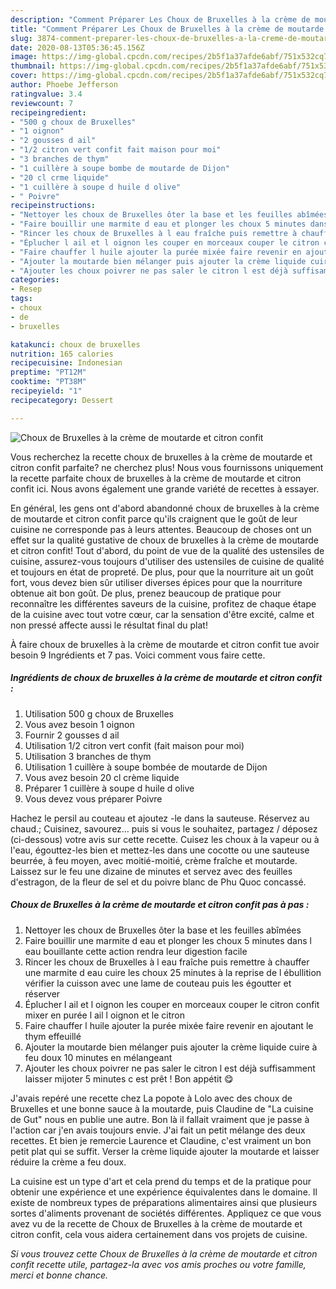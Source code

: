 ```yaml
---
description: "Comment Préparer Les Choux de Bruxelles à la crème de moutarde et citron confit"
title: "Comment Préparer Les Choux de Bruxelles à la crème de moutarde et citron confit"
slug: 3874-comment-preparer-les-choux-de-bruxelles-a-la-creme-de-moutarde-et-citron-confit
date: 2020-08-13T05:36:45.156Z
image: https://img-global.cpcdn.com/recipes/2b5f1a37afde6abf/751x532cq70/choux-de-bruxelles-a-la-creme-de-moutarde-et-citron-confit-photo-principale-de-la-recette.jpg
thumbnail: https://img-global.cpcdn.com/recipes/2b5f1a37afde6abf/751x532cq70/choux-de-bruxelles-a-la-creme-de-moutarde-et-citron-confit-photo-principale-de-la-recette.jpg
cover: https://img-global.cpcdn.com/recipes/2b5f1a37afde6abf/751x532cq70/choux-de-bruxelles-a-la-creme-de-moutarde-et-citron-confit-photo-principale-de-la-recette.jpg
author: Phoebe Jefferson
ratingvalue: 3.4
reviewcount: 7
recipeingredient:
- "500 g choux de Bruxelles"
- "1 oignon"
- "2 gousses d ail"
- "1/2 citron vert confit fait maison pour moi"
- "3 branches de thym"
- "1 cuillère à soupe bombe de moutarde de Dijon"
- "20 cl crme liquide"
- "1 cuillère à soupe d huile d olive"
- " Poivre"
recipeinstructions:
- "Nettoyer les choux de Bruxelles ôter la base et les feuilles abîmées"
- "Faire bouillir une marmite d eau et plonger les choux 5 minutes dans l eau bouillante cette action rendra leur digestion facile"
- "Rincer les choux de Bruxelles à l eau fraîche puis remettre à chauffer une marmite d eau cuire les choux 25 minutes à la reprise de l ébullition vérifier la cuisson avec une lame de couteau puis les égoutter et réserver"
- "Éplucher l ail et l oignon les couper en morceaux couper le citron confit mixer en purée l ail l oignon et le citron"
- "Faire chauffer l huile ajouter la purée mixée faire revenir en ajoutant le thym effeuillé"
- "Ajouter la moutarde bien mélanger puis ajouter la crème liquide cuire à feu doux 10 minutes en mélangeant"
- "Ajouter les choux poivrer ne pas saler le citron l est déjà suffisamment laisser mijoter 5 minutes c est prêt ! Bon appétit 😋"
categories:
- Resep
tags:
- choux
- de
- bruxelles

katakunci: choux de bruxelles 
nutrition: 165 calories
recipecuisine: Indonesian
preptime: "PT12M"
cooktime: "PT38M"
recipeyield: "1"
recipecategory: Dessert

---
```



![Choux de Bruxelles à la crème de moutarde et citron confit](https://img-global.cpcdn.com/recipes/2b5f1a37afde6abf/751x532cq70/choux-de-bruxelles-a-la-creme-de-moutarde-et-citron-confit-photo-principale-de-la-recette.jpg)

Vous recherchez la recette choux de bruxelles à la crème de moutarde et citron confit parfaite? ne cherchez plus! Nous vous fournissons uniquement la recette parfaite choux de bruxelles à la crème de moutarde et citron confit ici. Nous avons également une grande variété de recettes à essayer.

En général, les gens ont d'abord abandonné choux de bruxelles à la crème de moutarde et citron confit parce qu'ils craignent que le goût de leur cuisine ne corresponde pas à leurs attentes. Beaucoup de choses ont un effet sur la qualité gustative de choux de bruxelles à la crème de moutarde et citron confit! Tout d'abord, du point de vue de la qualité des ustensiles de cuisine, assurez-vous toujours d'utiliser des ustensiles de cuisine de qualité et toujours en état de propreté. De plus, pour que la nourriture ait un goût fort, vous devez bien sûr utiliser diverses épices pour que la nourriture obtenue ait bon goût. De plus, prenez beaucoup de pratique pour reconnaître les différentes saveurs de la cuisine, profitez de chaque étape de la cuisine avec tout votre cœur, car la sensation d'être excité, calme et non pressé affecte aussi le résultat final du plat!

<!--inarticleads1-->

À faire choux de bruxelles à la crème de moutarde et citron confit tue avoir besoin 9 Ingrédients et 7 pas. Voici comment vous faire cette.

##### Ingrédients de choux de bruxelles à la crème de moutarde et citron confit :

1. Utilisation 500 g choux de Bruxelles
1. Vous avez besoin 1 oignon
1. Fournir 2 gousses d ail
1. Utilisation 1/2 citron vert confit (fait maison pour moi)
1. Utilisation 3 branches de thym
1. Utilisation 1 cuillère à soupe bombée de moutarde de Dijon
1. Vous avez besoin 20 cl crème liquide
1. Préparer 1 cuillère à soupe d huile d olive
1. Vous devez vous préparer  Poivre


Hachez le persil au couteau et ajoutez -le dans la sauteuse. Réservez au chaud.; Cuisinez, savourez… puis si vous le souhaitez, partagez / déposez (ci-dessous) votre avis sur cette recette. Cuisez les choux à la vapeur ou à l&#39;eau, égouttez-les bien et mettez-les dans une cocotte ou une sauteuse beurrée, à feu moyen, avec moitié-moitié, crème fraîche et moutarde. Laissez sur le feu une dizaine de minutes et servez avec des feuilles d&#39;estragon, de la fleur de sel et du poivre blanc de Phu Quoc concassé. 

<!--inarticleads2-->

##### Choux de Bruxelles à la crème de moutarde et citron confit pas à pas :

1. Nettoyer les choux de Bruxelles ôter la base et les feuilles abîmées
1. Faire bouillir une marmite d eau et plonger les choux 5 minutes dans l eau bouillante cette action rendra leur digestion facile
1. Rincer les choux de Bruxelles à l eau fraîche puis remettre à chauffer une marmite d eau cuire les choux 25 minutes à la reprise de l ébullition vérifier la cuisson avec une lame de couteau puis les égoutter et réserver
1. Éplucher l ail et l oignon les couper en morceaux couper le citron confit mixer en purée l ail l oignon et le citron
1. Faire chauffer l huile ajouter la purée mixée faire revenir en ajoutant le thym effeuillé
1. Ajouter la moutarde bien mélanger puis ajouter la crème liquide cuire à feu doux 10 minutes en mélangeant
1. Ajouter les choux poivrer ne pas saler le citron l est déjà suffisamment laisser mijoter 5 minutes c est prêt ! Bon appétit 😋


J&#39;avais repéré une recette chez La popote à Lolo avec des choux de Bruxelles et une bonne sauce à la moutarde, puis Claudine de &#34;La cuisine de Gut&#34; nous en publie une autre. Bon là il fallait vraiment que je passe à l&#39;action car j&#39;en avais toujours envie. J&#39;ai fait un petit mélange des deux recettes. Et bien je remercie Laurence et Claudine, c&#39;est vraiment un bon petit plat qui se suffit. Verser la crème liquide ajouter la moutarde et laisser réduire la crème a feu doux. 

<!--inarticleads1-->

<p>
La cuisine est un type d'art et cela prend du temps et de la pratique pour obtenir une expérience et une expérience équivalentes dans le domaine. Il existe de nombreux types de préparations alimentaires ainsi que plusieurs sortes d'aliments provenant de sociétés différentes. Appliquez ce que vous avez vu de la recette de Choux de Bruxelles à la crème de moutarde et citron confit, cela vous aidera certainement dans vos projets de cuisine.
</p>

<p>
<i>Si vous trouvez cette Choux de Bruxelles à la crème de moutarde et citron confit recette utile, partagez-la avec vos amis proches ou votre famille, merci et bonne chance.</i>
</p>
